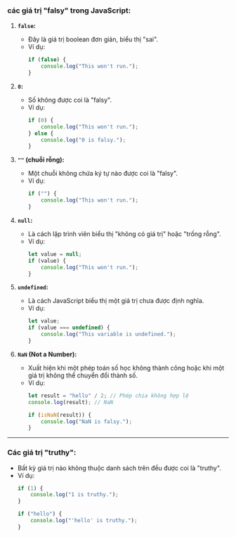### **các giá trị "falsy" trong JavaScript:**

1. **`false`:**  
   - Đây là giá trị boolean đơn giản, biểu thị "sai".  
   - Ví dụ:  
     ```javascript
     if (false) {
         console.log("This won't run.");
     }
     ```

2. **`0`:**  
   - Số không được coi là "falsy".  
   - Ví dụ:  
     ```javascript
     if (0) {
         console.log("This won't run.");
     } else {
         console.log("0 is falsy.");
     }
     ```

3. **`""` (chuỗi rỗng):**  
   - Một chuỗi không chứa ký tự nào được coi là "falsy".  
   - Ví dụ:  
     ```javascript
     if ("") {
         console.log("This won't run.");
     }
     ```

4. **`null`:**  
   - Là cách lập trình viên biểu thị "không có giá trị" hoặc "trống rỗng".  
   - Ví dụ:  
     ```javascript
     let value = null;
     if (value) {
         console.log("This won't run.");
     }
     ```

5. **`undefined`:**  
   - Là cách JavaScript biểu thị một giá trị chưa được định nghĩa.  
   - Ví dụ:  
     ```javascript
     let value;
     if (value === undefined) {
         console.log("This variable is undefined.");
     }
     ```

6. **`NaN` (Not a Number):**  
   - Xuất hiện khi một phép toán số học không thành công hoặc khi một giá trị không thể chuyển đổi thành số.  
   - Ví dụ:  
     ```javascript
     let result = "hello" / 2; // Phép chia không hợp lệ
     console.log(result); // NaN

     if (isNaN(result)) {
         console.log("NaN is falsy.");
     }
     ```

---

### **Các giá trị "truthy":**
- Bất kỳ giá trị nào không thuộc danh sách trên đều được coi là "truthy".  
- Ví dụ:
  ```javascript
  if (1) {
      console.log("1 is truthy.");
  }

  if ("hello") {
      console.log("'hello' is truthy.");
  }
  ```